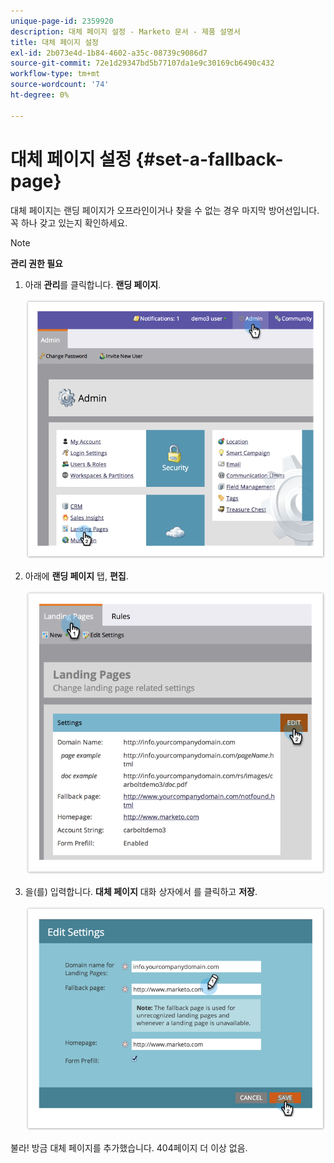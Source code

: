 ```yaml
---
unique-page-id: 2359920
description: 대체 페이지 설정 - Marketo 문서 - 제품 설명서
title: 대체 페이지 설정
exl-id: 2b073e4d-1b84-4602-a35c-08739c9086d7
source-git-commit: 72e1d29347bd5b77107da1e9c30169cb6490c432
workflow-type: tm+mt
source-wordcount: '74'
ht-degree: 0%

---
```


# 대체 페이지 설정 {#set-a-fallback-page}

대체 페이지는 랜딩 페이지가 오프라인이거나 찾을 수 없는 경우 마지막 방어선입니다. 꼭 하나 갖고 있는지 확인하세요.

>[!NOTE]
>
>**관리 권한 필요**

1. 아래 **관리**&#x200B;를 클릭합니다. **랜딩 페이지**.

   ![](assets/image2014-9-10-12-3a7-3a22.png)

1. 아래에 **랜딩 페이지** 탭, **편집**.

   ![](assets/image2014-9-10-12-3a7-3a5.png)

1. 을(를) 입력합니다. **대체 페이지** 대화 상자에서 를 클릭하고 **저장**.

   ![](assets/image2014-9-10-12-3a6-3a2.png)

불라! 방금 대체 페이지를 추가했습니다. 404페이지 더 이상 없음.
